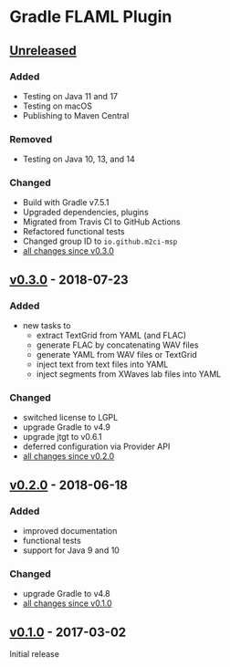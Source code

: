 Gradle FLAML Plugin
===================

[Unreleased]
------------

### Added

- Testing on Java 11 and 17
- Testing on macOS
- Publishing to Maven Central

### Removed

- Testing on Java 10, 13, and 14

### Changed

- Build with Gradle v7.5.1
- Upgraded dependencies, plugins
- Migrated from Travis CI to GitHub Actions
- Refactored functional tests
- Changed group ID to `io.github.m2ci-msp`
- [all changes since v0.3.0]

[v0.3.0] - 2018-07-23
---------------------

### Added

- new tasks to
  - extract TextGrid from YAML (and FLAC)
  - generate FLAC by concatenating WAV files
  - generate YAML from WAV files or TextGrid
  - inject text from text files into YAML
  - inject segments from XWaves lab files into YAML

### Changed

- switched license to LGPL
- upgrade Gradle to v4.9
- upgrade jtgt to v0.6.1
- deferred configuration via Provider API
- [all changes since v0.2.0]

[v0.2.0] - 2018-06-18
---------------------

### Added

- improved documentation
- functional tests
- support for Java 9 and 10

### Changed

- upgrade Gradle to v4.8
- [all changes since v0.1.0]

[v0.1.0] - 2017-03-02
---------------------

Initial release

[Unreleased]: https://github.com/m2ci-msp/gradle-flaml-plugin/tree/master
[all changes since v0.3.0]: https://github.com/m2ci-msp/gradle-flaml-plugin/compare/v0.3.0...HEAD
[v0.3.0]: https://github.com/m2ci-msp/gradle-flaml-plugin/releases/tag/v0.3.0
[all changes since v0.2.0]: https://github.com/m2ci-msp/gradle-flaml-plugin/compare/v0.2.0...v0.3.0
[v0.2.0]: https://github.com/m2ci-msp/gradle-flaml-plugin/releases/tag/v0.2.0
[all changes since v0.1.0]: https://github.com/m2ci-msp/gradle-flaml-plugin/compare/v0.1.0...v0.2.0
[v0.1.0]: https://github.com/m2ci-msp/gradle-flaml-plugin/releases/tag/v0.1.0
